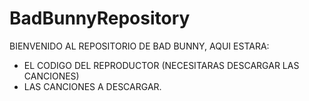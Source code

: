 # BadBunnyRepository
BIENVENIDO AL REPOSITORIO DE BAD BUNNY, AQUI ESTARA:
  - EL CODIGO DEL REPRODUCTOR (NECESITARAS DESCARGAR LAS CANCIONES)
  - LAS CANCIONES A DESCARGAR.
